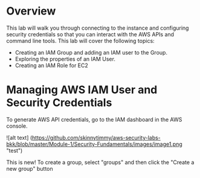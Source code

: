 
# Overview

This lab will walk you through connecting to the instance and configuring security credentials so that you can interact with the AWS APIs and command line tools.  This lab will cover the following topics:
* Creating an IAM Group and adding an IAM user to the Group.
* Exploring the properties of an IAM User.
* Creating an IAM Role for EC2

# Managing AWS IAM User and Security Credentials

To generate AWS API credentials, go to the IAM dashboard in the AWS console.

![alt text] (https://github.com/skinnytimmy/aws-security-labs-bkk/blob/master/Module-1/Security-Fundamentals/images/image1.png "test")

This is new! To create a group, select "groups" and then click the "Create a new group" button

<second pic>
